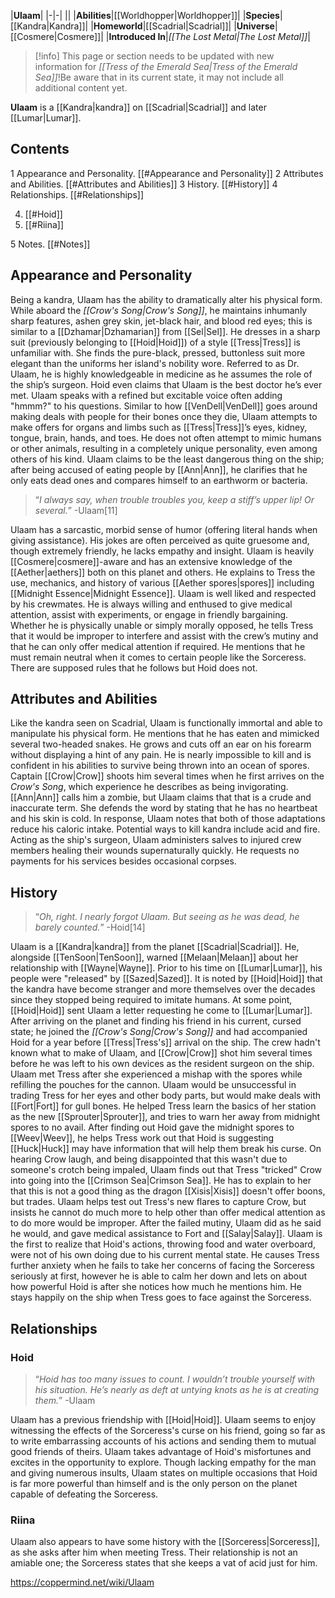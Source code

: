 |**Ulaam**|
|-|-|
||
|**Abilities**|[[Worldhopper\|Worldhopper]]|
|**Species**|[[Kandra\|Kandra]]|
|**Homeworld**|[[Scadrial\|Scadrial]]|
|**Universe**|[[Cosmere\|Cosmere]]|
|**Introduced In**|*[[The Lost Metal\|The Lost Metal]]*|

> [!info] This page or section needs to be updated with new information for *[[Tress of the Emerald Sea\|Tress of the Emerald Sea]]*!Be aware that in its current state, it may not include all additional content yet.

**Ulaam** is a [[Kandra\|kandra]] on [[Scadrial\|Scadrial]] and later [[Lumar\|Lumar]].

## Contents

1 Appearance and Personality. [[#Appearance and Personality]] 
2 Attributes and Abilities. [[#Attributes and Abilities]] 
3 History. [[#History]] 
4 Relationships. [[#Relationships]] 

4. [[#Hoid]] 
4. [[#Riina]] 


5 Notes. [[#Notes]] 


## Appearance and Personality
 Being a kandra, Ulaam has the ability to dramatically alter his physical form. While aboard the *[[Crow's Song\|Crow's Song]]*, he maintains inhumanly sharp features, ashen grey skin, jet-black hair, and blood red eyes; this is similar to a [[Dzhamar\|Dzhamarian]] from [[Sel\|Sel]]. He dresses in a sharp suit (previously belonging to [[Hoid\|Hoid]]) of a style [[Tress\|Tress]] is unfamiliar with. She finds the pure-black, pressed, buttonless suit more elegant than the uniforms her island's nobility wore.
Referred to as Dr. Ulaam, he is highly knowledgeable in medicine as he assumes the role of the ship’s surgeon. Hoid even claims that Ulaam is the best doctor he’s ever met. Ulaam speaks with a refined but excitable voice often adding "hmmm?" to his questions. Similar to how [[VenDell\|VenDell]] goes around making deals with people for their bones once they die, Ulaam attempts to make offers for organs and limbs such as [[Tress\|Tress]]’s eyes, kidney, tongue, brain, hands, and toes. He does not often attempt to mimic humans or other animals, resulting in a completely unique personality, even among others of his kind.
Ulaam claims to be the least dangerous thing on the ship; after being accused of eating people by [[Ann\|Ann]], he clarifies that he only eats dead ones and compares himself to an earthworm or bacteria.

>“*I always say, when trouble troubles you, keep a stiff’s upper lip! Or several.*”
\-Ulaam[11]

Ulaam has a sarcastic, morbid sense of humor (offering literal hands when giving assistance). His jokes are often perceived as quite gruesome and, though extremely friendly, he lacks empathy and insight. Ulaam is heavily [[Cosmere\|cosmere]]-aware and has an extensive knowledge of the [[Aether\|aethers]] both on this planet and others. He explains to Tress the use, mechanics, and history of various [[Aether spores\|spores]] including [[Midnight Essence\|Midnight Essence]]. Ulaam is well liked and respected by his crewmates. He is always willing and enthused to give medical attention, assist with experiments, or engage in friendly bargaining. Whether he is physically unable or simply morally opposed, he tells Tress that it would be improper to interfere and assist with the crew’s mutiny and that he can only offer medical attention if required. He mentions that he must remain neutral when it comes to certain people like the Sorceress. There are supposed rules that he follows but Hoid does not.

## Attributes and Abilities
Like the kandra seen on Scadrial, Ulaam is functionally immortal and able to manipulate his physical form. He mentions that he has eaten and mimicked several two-headed snakes. He grows and cuts off an ear on his forearm without displaying a hint of any pain. He is nearly impossible to kill and is confident in his abilities to survive being thrown into an ocean of spores. Captain [[Crow\|Crow]] shoots him several times when he first arrives on the *Crow's Song*, which experience he describes as being invigorating.
[[Ann\|Ann]] calls him a zombie, but Ulaam claims that that is a crude and inaccurate term. She defends the word by stating that he has no heartbeat and his skin is cold. In response, Ulaam notes that both of those adaptations reduce his caloric intake.
Potential ways to kill kandra include acid and fire. Acting as the ship's surgeon, Ulaam administers salves to injured crew members healing their wounds supernaturally quickly. He requests no payments for his services besides occasional corpses.

## History
>“*Oh, right. I nearly forgot Ulaam. But seeing as he was dead, he barely counted.*”
\-Hoid[14]

Ulaam is a [[Kandra\|kandra]] from the planet [[Scadrial\|Scadrial]]. He, alongside [[TenSoon\|TenSoon]], warned [[Melaan\|Melaan]] about her relationship with [[Wayne\|Wayne]]. Prior to his time on [[Lumar\|Lumar]], his people were "released" by [[Sazed\|Sazed]]. It is noted by [[Hoid\|Hoid]] that the kandra have become stranger and more themselves over the decades since they stopped being required to imitate humans. At some point, [[Hoid\|Hoid]] sent Ulaam a letter requesting he come to [[Lumar\|Lumar]]. After arriving on the planet and finding his friend in his current, cursed state; he joined the *[[Crow's Song\|Crow's Song]]* and had accompanied Hoid for a year before [[Tress\|Tress's]] arrival on the ship. The crew hadn't known what to make of Ulaam, and [[Crow\|Crow]] shot him several times before he was left to his own devices as the resident surgeon on the ship.
Ulaam met Tress after she experienced a mishap with the spores while refilling the pouches for the cannon. Ulaam would be unsuccessful in trading Tress for her eyes and other body parts, but would make deals with [[Fort\|Fort]] for gull bones. He helped Tress learn the basics of her station as the new [[Sprouter\|Sprouter]], and tries to warn her away from midnight spores to no avail. After finding out Hoid gave the midnight spores to [[Weev\|Weev]], he helps Tress work out that Hoid is suggesting [[Huck\|Huck]] may have information that will help them break his curse.
On hearing Crow laugh, and being disappointed that this wasn't due to someone's crotch being impaled, Ulaam finds out that Tress "tricked" Crow into going into the [[Crimson Sea\|Crimson Sea]]. He has to explain to her that this is not a good thing as the dragon [[Xisis\|Xisis]] doesn't offer boons, but trades. Ulaam helps test out Tress's new flares to capture Crow, but insists he cannot do much more to help other than offer medical attention as to do more would be improper. After the failed mutiny, Ulaam did as he said he would, and gave medical assistance to Fort and [[Salay\|Salay]].
Ulaam is the first to realize that Hoid's actions, throwing food and water overboard, were not of his own doing due to his current mental state. He causes Tress further anxiety when he fails to take her concerns of facing the Sorceress seriously at first, however he is able to calm her down and lets on about how powerful Hoid is after she notices how much he mentions him. He stays happily on the ship when Tress goes to face against the Sorceress.

## Relationships
### Hoid
>“*Hoid has too many issues to count. I wouldn’t trouble yourself with his situation. He’s nearly as deft at untying knots as he is at creating them.*”
\-Ulaam

Ulaam has a previous friendship with [[Hoid\|Hoid]]. Ulaam seems to enjoy witnessing the effects of the Sorceress's curse on his friend, going so far as to write embarrassing accounts of his actions and sending them to mutual good friends of theirs. Ulaam takes advantage of Hoid's misfortunes and excites in the opportunity to explore.
Though lacking empathy for the man and giving numerous insults, Ulaam states on multiple occasions that Hoid is far more powerful than himself and is the only person on the planet capable of defeating the Sorceress.

### Riina
Ulaam also appears to have some history with the [[Sorceress\|Sorceress]], as she asks after him when meeting Tress. Their relationship is not an amiable one; the Sorceress states that she keeps a vat of acid just for him.



https://coppermind.net/wiki/Ulaam